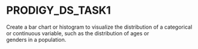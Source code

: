 # PRODIGY_DS_TASK1

Create a bar chart or histogram to visualize the distribution of a categorical or continuous variable, such as the distribution of ages or genders in a population.
